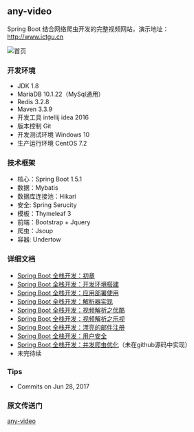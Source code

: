 ## any-video

Spring Boot 结合网络爬虫开发的完整视频网站，演示地址：http://www.ictgu.cn

![首页](http://upload-images.jianshu.io/upload_images/3424642-a987228814be7597.png?imageMogr2/auto-orient/strip%7CimageView2/2/w/1240)

### 开发环境

- JDK 1.8
- MariaDB 10.1.22（MySql通用）
- Redis 3.2.8
- Maven 3.3.9
- 开发工具 intellij idea 2016
- 版本控制 Git
- 开发测试环境 Windows 10
- 生产运行环境 CentOS 7.2

### 技术框架

- 核心：Spring Boot 1.5.1
- 数据：Mybatis
- 数据库连接池：Hikari
- 安全: Spring Serucity
- 模板：Thymeleaf 3
- 前端：Bootstrap  + Jquery
- 爬虫：Jsoup
- 容器: Undertow

### 详细文档

- [Spring Boot 全栈开发：初章](http://www.jianshu.com/p/aff05f5bd8a1)
- [Spring Boot 全栈开发：开发环境搭建](http://www.jianshu.com/p/8a9ed762caf7)
- [Spring Boot 全栈开发：应用部署使用](http://www.jianshu.com/p/cde6027c5f9a)
- [Spring Boot 全栈开发：解析器实现](http://www.jianshu.com/p/ab4f7415491b)
- [Spring Boot 全栈开发：视频解析之优酷](http://www.jianshu.com/p/23292186e972)
- [Spring Boot 全栈开发：视频解析之乐视](http://www.jianshu.com/p/e521d989068d)
- [Spring Boot 全栈开发：漂亮的邮件注册](http://www.jianshu.com/p/927e179a747a)
- [Spring Boot 全栈开发：用户安全](http://www.jianshu.com/p/c883b86c34fa)
- [Spring Boot 全栈开发：并发爬虫优化](http://www.jianshu.com/p/2c39c7e7847a)（未在github源码中实现）
- 未完待续

### Tips

- Commits on Jun 28, 2017

### 原文传送门
[any-video](https://github.com/ChinaSilence/any-video)
